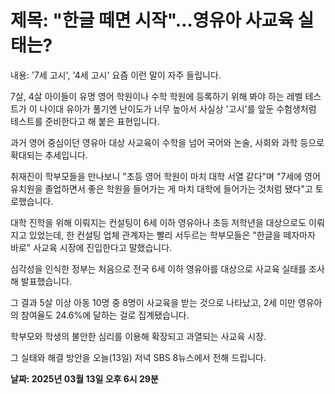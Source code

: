 # **제목: "한글 떼면 시작"…영유아 사교육 실태는?**

  내용: '7세 고시', '4세 고시' 요즘 이런 말이 자주 들립니다.

7살, 4살 아이들이 유명 영어 학원이나 수학 학원에 등록하기 위해 봐야 하는 레벨 테스트가 이 나이대 유아가 풀기엔 난이도가 너무 높아서 사실상 '고시'를 앞둔 수험생처럼 테스트를 준비한다고 해 붙은 표현입니다.

과거 영어 중심이던 영유아 대상 사교육이 수학을 넘어 국어와 논술, 사회와 과학 등으로 확대되는 추세입니다.

취재진이 학부모들을 만나보니 "초등 영어 학원이 마치 대학 서열 같다"며 "7세에 영어 유치원을 졸업하면서 좋은 학원을 들어가는 게 마치 대학에 들어가는 것처럼 됐다"고 토로했습니다.

대학 진학을 위해 이뤄지는 컨설팅이 6세 이하 영유아나 초등 저학년을 대상으로도 이뤄지고 있었는데, 한 컨설팅 업체 관계자는 빨리 서두르는 학부모들은 "한글을 떼자마자 바로" 사교육 시장에 진입한다고 말했습니다.

심각성을 인식한 정부는 처음으로 전국 6세 이하 영유아를 대상으로 사교육 실태를 조사해 발표했습니다.

그 결과 5살 이상 아동 10명 중 8명이 사교육을 받는 것으로 나타났고, 2세 미만 영유아의 참여율도 24.6%에 달하는 걸로 집계됐습니다.

학부모와 학생의 불안한 심리를 이용해 확장되고 과열되는 사교육 시장.

그 실태와 해결 방안을 오늘(13일) 저녁 SBS 8뉴스에서 전해 드립니다.

  **날짜: 2025년 03월 13일 오후 6시 29분**